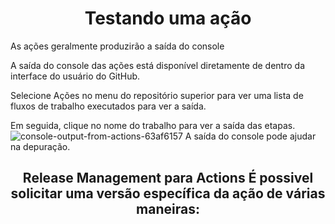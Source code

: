 <h1 align=center> Testando uma ação</h1>
As ações geralmente produzirão a saída do console

A saída do console das ações está disponível diretamente de dentro da interface do usuário do GitHub.

Selecione Ações no menu do repositório superior para ver uma lista de fluxos de trabalho executados para ver a saída.

Em seguida, clique no nome do trabalho para ver a saída das etapas.![console-output-from-actions-63af6157](https://github.com/user-attachments/assets/a6788057-fad0-4162-a9e0-304ad106f70d)
A saída do console pode ajudar na depuração.

<h2 align=center>Release Management para Actions
É possivel solicitar uma versão específica da ação de várias maneiras:


